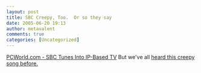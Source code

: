 ```yaml
---
layout: post
title: SBC Creepy, Too.  Or so they say
date: 2005-06-20 19:13
author: metavalent
comments: true
categories: [Uncategorized]
---
```

<a href="http://www.pcworld.com/news/article/0,aid,118584,00.asp">PCWorld.com - SBC Tunes Into IP-Based TV</a>
But we've all <a href="http://www.sbc.com/gen/press-room?pid=5838">heard this creepy song before.</a>
